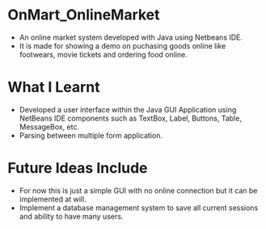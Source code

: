 # OnMart_OnlineMarket

* An online market system developed with Java using Netbeans IDE.
* It is made for showing a demo on puchasing goods online like footwears, movie tickets and ordering food online.

# What I Learnt

* Developed a user interface within the Java GUI Application using NetBeans IDE components such as TextBox, Label, Buttons, Table,        MessageBox, etc.
* Parsing between multiple form application.

# Future Ideas Include

* For now this is just a simple GUI with no online connection but it can be implemented at will.
* Implement a database management system to save all current sessions and ability to have many users.
